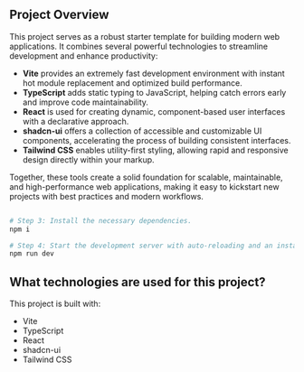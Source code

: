 ## Project Overview

This project serves as a robust starter template for building modern web applications. It combines several powerful technologies to streamline development and enhance productivity:

- **Vite** provides an extremely fast development environment with instant hot module replacement and optimized build performance.
- **TypeScript** adds static typing to JavaScript, helping catch errors early and improve code maintainability.
- **React** is used for creating dynamic, component-based user interfaces with a declarative approach.
- **shadcn-ui** offers a collection of accessible and customizable UI components, accelerating the process of building consistent interfaces.
- **Tailwind CSS** enables utility-first styling, allowing rapid and responsive design directly within your markup.

Together, these tools create a solid foundation for scalable, maintainable, and high-performance web applications, making it easy to kickstart new projects with best practices and modern workflows.

```sh

# Step 3: Install the necessary dependencies.
npm i

# Step 4: Start the development server with auto-reloading and an instant preview.
npm run dev
```

## What technologies are used for this project?

This project is built with:

- Vite
- TypeScript
- React
- shadcn-ui
- Tailwind CSS

